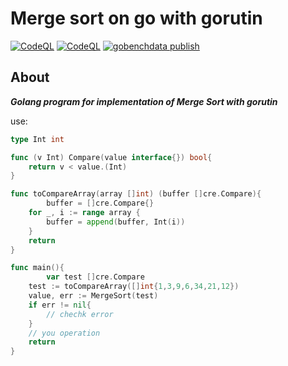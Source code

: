 # Merge sort on go with gorutin
[![CodeQL](https://github.com/dark0ghost/merge_sort/actions/workflows/codeql-analysis.yml/badge.svg)](https://github.com/dark0ghost/merge_sort/actions/workflows/codeql-analysis.yml)
[![CodeQL](https://github.com/dark0ghost/merge_sort/actions/workflows/codeql-analysis.yml/badge.svg)](https://github.com/dark0ghost/merge_sort/actions/workflows/codeql-analysis.yml)
[![gobenchdata publish](https://github.com/dark0ghost/merge_sort/actions/workflows/go_bench.yml/badge.svg?branch=main)](https://github.com/dark0ghost/merge_sort/actions/workflows/go_bench.yml)

## About

***Golang program for implementation of Merge Sort with gorutin***

use:
```go
type Int int

func (v Int) Compare(value interface{}) bool{
	return v < value.(Int)
}

func toCompareArray(array []int) (buffer []cre.Compare){
        buffer = []cre.Compare{}
	for _, i := range array {
		buffer = append(buffer, Int(i))
	}
	return
}

func main(){
        var test []cre.Compare
	test := toCompareArray([]int{1,3,9,6,34,21,12})
	value, err := MergeSort(test)
	if err != nil{
		// chechk error
	}
	// you operation
	return
}
```
